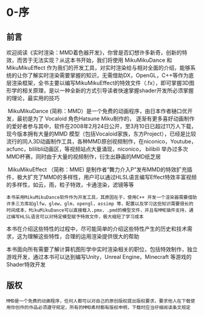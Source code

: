 # 0-序
## 前言
​	欢迎阅读《实时渲染：MMD着色器开发》，你曾是否幻想许多新奇，创新的特效，而苦于无法实现？从这本书开始，我们将使用 MikuMikuDance 和 MikuMikuEffect 作为我们的开发工具，对实时渲染给与相对全面的介绍，能够系统的让你了解实时渲染需要掌握的知识，无需借助DX，OpenGL，C++等作为底层渲染框架，全书主要以编写MikuMikuEffect的特效文件（.fx），即可掌握3D图形学的相关原理，是以一种全新的方式引导读者快速掌握shader开发所必须掌握的理论，最实用的技巧

​	MikuMikuDance (简称：MMD）是一个免费的动画程序，由日本作者樋口优开发，最初是为了 Vocaloid 角色Hatsune Miku制作的， 逐渐有更多喜好动画制作的爱好者参与其中，软件在2008年2月24日公开，至3月10日已超过11万人下载，现今版本拥有大量的MMD 模型（包括Vocaloid家族，东方Project），已经是比较流行的同人3D动画制作工具，各种MMD原创视频制作，在niconico，Youtube，acfunc，blilibli动画区，等视频站点大量涌现，niconico， bilibili 举办过多次MMD杯赛，同时由于大量的视频制作，衍生出静画的MMD纸芝居

​	MikuMikuEffect （简称：MME) 是制作者“舞力介入P”发布MMD的特效扩充插件，极大扩充了MMD的多样性，用户可以通过HLSL语言编写Effect特效丰富视频的多样性，如云，雨，粒子特效，卡通渲染，滤镜等等

 	本书采用MikuMikuDance软件作为开发工具，其原因在于，使用C++ 开发一个渲染器需要借助许多三方库如glfw，glew，glm，opengl，assimp 等，配置以及学习这些知识需要很长的时间成本，MikuMikuDance可以直接载入.pmx，.pmd的模型文件，并且有MME插件支持，通过编写HLSL语言可以对特定模型赋予特效文件，极大缩短了学习成本

​	本书在介绍这些特性的过程中，尽可能简单的介绍这些特性产生的历史和技术需求，这为理解这些特性，合理的运用渲染提供很大的帮助

​	本书面向所有需要了解计算机图形学中实时渲染相关的职位，包括特效制作，独立游戏开发，通过本书可以达到编写Unity，Unreal Engine，Minecraft 等游戏的Shader特效开发

## 版权
 	MMD是一个免费的动画程序，任何人都可以对自己的原创版权提出版权要求，要求他人在下载使用你创作的作品必须遵守规定，所有的MMD素材都有版权申明，下载时应当仔细阅读条文规定


